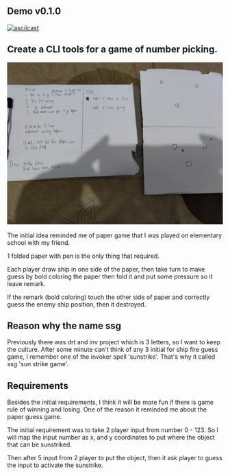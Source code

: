 ## Demo v0.1.0

[![asciicast](https://as2.ftcdn.net/v2/jpg/02/19/74/55/1000_F_219745509_xIRJwJ24dnWPAd8P5hMN9MHzXDNIjQCX.jpg)](https://github.com/Moanrisy/ssg/blob/main/ssg-v0.2.mp4)

## Create a CLI tools for a game of number picking.

![](https://raw.githubusercontent.com/Moanrisy/ssg/main/initial-concept.jpeg)

The initial idea reminded me of paper game that I was played on elementary school with my friend.

1 folded paper with pen is the only thing that required.

Each player draw ship in one side of the paper, then take turn to make guess by bold coloring the paper then fold it and put some pressure so it leave remark.

If the remark (bold coloring) touch the other side of paper and correctly guess the enemy ship position, then it destroyed.

## Reason why the name ssg

Previously there was drt and inv project which is 3 letters, so I want to keep the culture.
After some minute can't think of any 3 initial for ship fire guess game, I remember one of the invoker spell 'sunstrike'.
That's why it called ssg 'sun strike game'.

## Requirements

Besides the initial requirements, I think it will be more fun if there is game rule of winning and losing.
One of the reason it reminded me about the paper guess game.

The initial requirement was to take 2 player input from number 0 - 123.
So I will map the input number as x, and y coordinates to put where the object that can be sunstriked.

Then after 5 input from 2 player to put the object, then it ask player to guess the input to activate the sunstrike.
